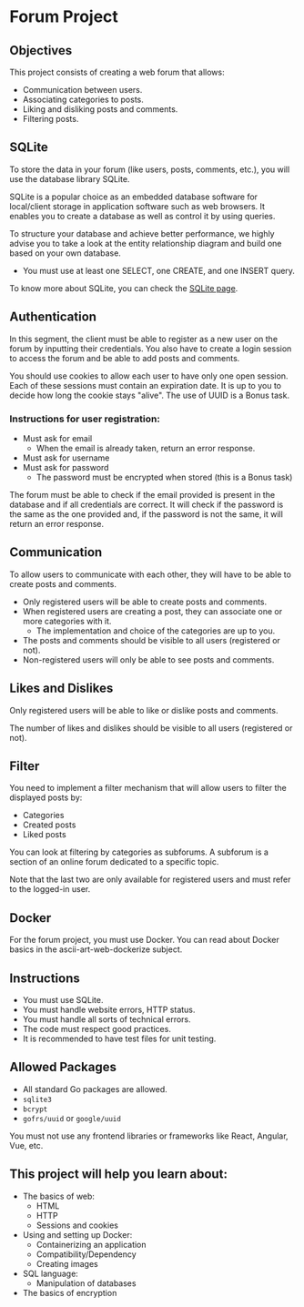 # Forum Project

## Objectives

This project consists of creating a web forum that allows:

- Communication between users.
- Associating categories to posts.
- Liking and disliking posts and comments.
- Filtering posts.

## SQLite

To store the data in your forum (like users, posts, comments, etc.), you will use the database library SQLite.

SQLite is a popular choice as an embedded database software for local/client storage in application software such as web browsers. It enables you to create a database as well as control it by using queries.

To structure your database and achieve better performance, we highly advise you to take a look at the entity relationship diagram and build one based on your own database.

- You must use at least one SELECT, one CREATE, and one INSERT query.

To know more about SQLite, you can check the [SQLite page](https://www.sqlite.org/).

## Authentication

In this segment, the client must be able to register as a new user on the forum by inputting their credentials. You also have to create a login session to access the forum and be able to add posts and comments.

You should use cookies to allow each user to have only one open session. Each of these sessions must contain an expiration date. It is up to you to decide how long the cookie stays "alive". The use of UUID is a Bonus task.

### Instructions for user registration:

- Must ask for email
  - When the email is already taken, return an error response.
- Must ask for username
- Must ask for password
  - The password must be encrypted when stored (this is a Bonus task)

The forum must be able to check if the email provided is present in the database and if all credentials are correct. It will check if the password is the same as the one provided and, if the password is not the same, it will return an error response.

## Communication

To allow users to communicate with each other, they will have to be able to create posts and comments.

- Only registered users will be able to create posts and comments.
- When registered users are creating a post, they can associate one or more categories with it.
  - The implementation and choice of the categories are up to you.
- The posts and comments should be visible to all users (registered or not).
- Non-registered users will only be able to see posts and comments.

## Likes and Dislikes

Only registered users will be able to like or dislike posts and comments.

The number of likes and dislikes should be visible to all users (registered or not).

## Filter

You need to implement a filter mechanism that will allow users to filter the displayed posts by:

- Categories
- Created posts
- Liked posts

You can look at filtering by categories as subforums. A subforum is a section of an online forum dedicated to a specific topic.

Note that the last two are only available for registered users and must refer to the logged-in user.

## Docker

For the forum project, you must use Docker. You can read about Docker basics in the ascii-art-web-dockerize subject.

## Instructions

- You must use SQLite.
- You must handle website errors, HTTP status.
- You must handle all sorts of technical errors.
- The code must respect good practices.
- It is recommended to have test files for unit testing.

## Allowed Packages

- All standard Go packages are allowed.
- `sqlite3`
- `bcrypt`
- `gofrs/uuid` or `google/uuid`

You must not use any frontend libraries or frameworks like React, Angular, Vue, etc.

## This project will help you learn about:

- The basics of web:
  - HTML
  - HTTP
  - Sessions and cookies
- Using and setting up Docker:
  - Containerizing an application
  - Compatibility/Dependency
  - Creating images
- SQL language:
  - Manipulation of databases
- The basics of encryption